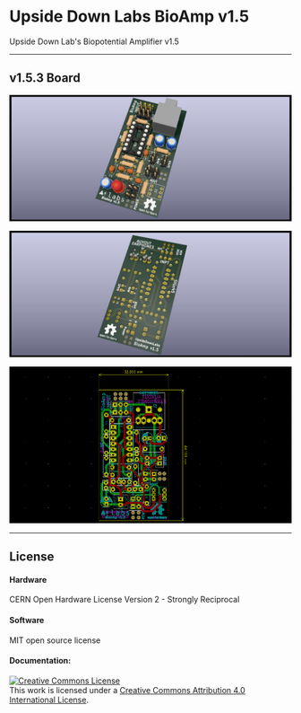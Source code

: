 # Upside Down Labs BioAmp v1.5
Upside Down Lab's Biopotential Amplifier v1.5

---
## v1.5.3 Board

![BioAmp v1.5.3 front](images/BioAmp_v1.5.4_front.png
)

![BioAmp v1.5.3 back](images/BioAmp_v1.5.4_back.jpg
)

![BioAmp v1.5.3 dimensions](images/BioAmp_v1.5.4_dimensions.png
)

---
## License

#### Hardware
CERN Open Hardware License Version 2 - Strongly Reciprocal 

#### Software
MIT open source license

#### Documentation:
<a rel="license" href="http://creativecommons.org/licenses/by/4.0/"><img alt="Creative Commons License" style="border-width:0" src="https://i.creativecommons.org/l/by/4.0/88x31.png" /></a><br />This work is licensed under a <a rel="license" href="http://creativecommons.org/licenses/by/4.0/">Creative Commons Attribution 4.0 International License</a>.